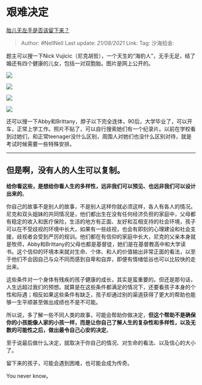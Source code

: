 # 艰难决定
[胎儿无左手是否该留下来？](https://www.zhihu.com/question/359056178/answer/988946095)

> Author: #NellNell
> Last update: *21/08/2021*
> Link:
> Tag:
> 沙海拾金:

题主可以搜一下Nick Vujicic（尼克胡哲），一个天生的“海豹人”，无手无足，结了婚还有四个健康的儿女，包括一对双胞胎。图片是网上公开的。

![](https://pic1.zhimg.com/50/v2-82a6396a7bff80b2a237ca9eb2d782e4_720w.jpg?source=c8b7c179)

![](https://pic1.zhimg.com/80/v2-82a6396a7bff80b2a237ca9eb2d782e4_720w.jpg?source=c8b7c179)

![](https://pic2.zhimg.com/50/v2-b346a3e13da7f466035b1e647cfdf81e_720w.jpg?source=c8b7c179)

![](https://pic2.zhimg.com/80/v2-b346a3e13da7f466035b1e647cfdf81e_720w.jpg?source=c8b7c179)

还可以搜一下Abby和Brittany，脖子以下完全连体，90后，大学毕业了，可以开车，正常上学工作。照片不贴了，可以自行搜索她们有一个纪录片。以前在学校看到过她们，和正常teenager没什么区别，周围人对她们也没什么区别对待，就是考试时候需要一些特殊安排。

---

## 但是啊，没有人的人生可以复制。

**给你看这些，是想给你看人生的多样性，远非我们可以预见、也远非我们可以设计出来的**。

你自己的故事不是别人的故事，不是别人这样你就必须这样，各人有各人的情况。尼克和双头姐妹的共同情况是，他们都出生在没有任何经济负担的家庭中，父母都有稳定的收入和医疗保险，生活的地方有正面、友好和互相支持的社会环境，孩子可以在不受歧视的环境中长大，如果有一些歧视，也会有即刻的心理建设和社会支援，歧视者会受到严厉的规训。他们都在有信仰的家庭中长大，尼克的父亲本身就是牧师，Abby和Brittany的父母也都是基督徒，她们是在基督教高中和大学读书。这个信仰的环境本来就对生命、个体、和人的价值输出非常正面的看法，以至于他们不会因自己与众不同而感到自卑和自弃，即便有情绪低谷也可以比较快的走出来。

这些条件对一个身体有残疾的孩子健康的成长，其实是蛮重要的。但还是那句话，人生远超过我们的预想。就算是在这些条件都满足的情况下，还要看孩子本身的个性和际遇；相反如果这些条件有缺乏，孩子却通过别的渠道获得了更大的帮助也能够一生平顺甚至做出成绩也不是不可能。

所以说，多了解一些不同人类的故事，可能会帮助你做决定，**但这个帮助不是确保你的小孩能像人家的小孩一样，而是让你自己了解人生的复杂性和多样性，以及无数的可能性之后，做出最令自己心安的决定**。

至于说最后做什么决定，就取决于你自己的情况、对生命的看法、以及信心的大小了。

留下来的孩子，可能会遇到困难，也可能会成为传奇。

You never know。
